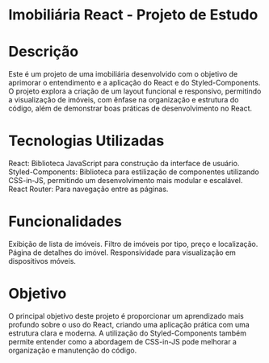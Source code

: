 # Imobiliária React - Projeto de Estudo

# Descrição

Este é um projeto de uma imobiliária desenvolvido com o objetivo de aprimorar o entendimento e a aplicação do React e do Styled-Components. O projeto explora a criação de um layout funcional e responsivo, permitindo a visualização de imóveis, com ênfase na organização e estrutura do código, além de demonstrar boas práticas de desenvolvimento no React.

# Tecnologias Utilizadas
React: Biblioteca JavaScript para construção da interface de usuário.
Styled-Components: Biblioteca para estilização de componentes utilizando CSS-in-JS, permitindo um desenvolvimento mais modular e escalável.
React Router: Para navegação entre as páginas.

# Funcionalidades
Exibição de lista de imóveis.
Filtro de imóveis por tipo, preço e localização.
Página de detalhes do imóvel.
Responsividade para visualização em dispositivos móveis.


# Objetivo
O principal objetivo deste projeto é proporcionar um aprendizado mais profundo sobre o uso do React, criando uma aplicação prática com uma estrutura clara e moderna. A utilização do Styled-Components também permite entender como a abordagem de CSS-in-JS pode melhorar a organização e manutenção do código.